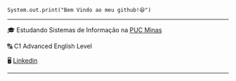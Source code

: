 <code>System.out.print("Bem Vindo ao meu github!😆")</code>
<hr>

<p>🎓 Estudando Sistemas de Informação na <a href="https://www.pucminas.br/destaques/Paginas/default.aspx" target="blank_">PUC Minas</a></p>

<p>🔠 C1 Advanced English Level</p>

<p>🖥️ <a href="https://www.linkedin.com/in/phcostx/" target="blank_">Linkedin</a> 
<hr>









